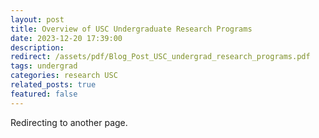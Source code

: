 ```yaml
---
layout: post
title: Overview of USC Undergraduate Research Programs
date: 2023-12-20 17:39:00
description: 
redirect: /assets/pdf/Blog_Post_USC_undergrad_research_programs.pdf
tags: undergrad 
categories: research USC
related_posts: true
featured: false
---
```


Redirecting to another page.
